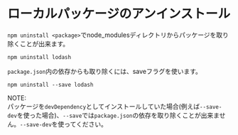 # ローカルパッケージのアンインストール

`npm uninstall <package>`でnode_modulesディレクトリからパッケージを取り除くことが出来ます。  

```
npm uninstall lodash
```

`package.json`内の依存からも取り除くには、saveフラグを使います。  

```
npm uninstall --save lodash
```

NOTE:  
パッケージを`devDependency`としてインストールしていた場合(例えば`--save-dev`を使った場合)、`--save`では`package.json`の依存を取り除くことが出来ません。`--save-dev`を使ってください。